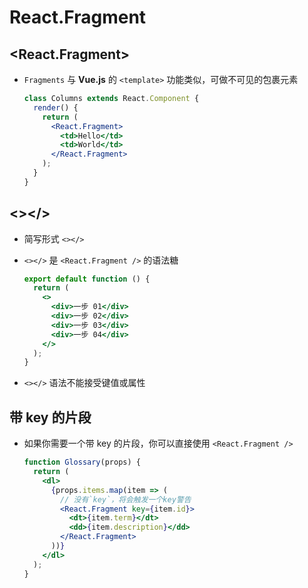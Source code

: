 # React.Fragment

## \<React.Fragment>

- `Fragments` 与 **Vue.js** 的 `<template>` 功能类似，可做不可见的包裹元素

    ```jsx
    class Columns extends React.Component {
      render() {
        return (
          <React.Fragment>
            <td>Hello</td>
            <td>World</td>
          </React.Fragment>
        );
      }
    }
    ```

## <>\</>

- 简写形式 `<></>`

- `<></>` 是 `<React.Fragment />` 的语法糖

    ```jsx
    export default function () {
      return (
        <>
          <div>一步 01</div>
          <div>一步 02</div>
          <div>一步 03</div>
          <div>一步 04</div>
        </>
      );
    }
    ```

- `<></>` 语法不能接受键值或属性

## 带 key 的片段

- 如果你需要一个带 key 的片段，你可以直接使用 `<React.Fragment />`

    ```jsx
    function Glossary(props) {
      return (
        <dl>
          {props.items.map(item => (
            // 没有`key`，将会触发一个key警告
            <React.Fragment key={item.id}>
              <dt>{item.term}</dt>
              <dd>{item.description}</dd>
            </React.Fragment>
          ))}
        </dl>
      );
    }
    ```
